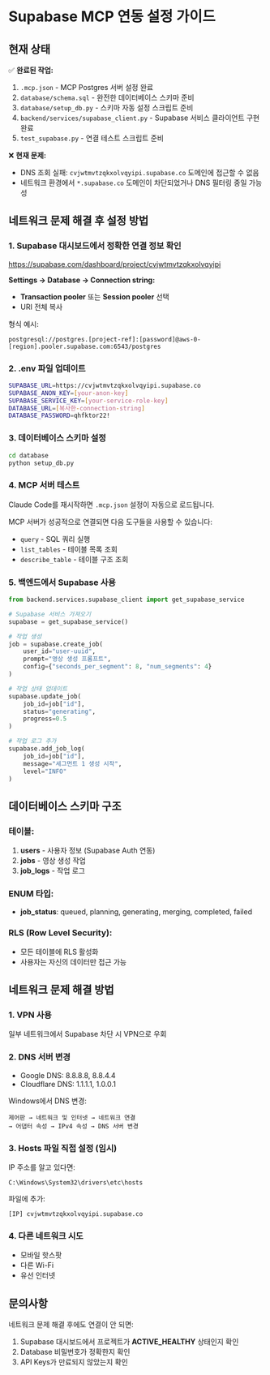 # Supabase MCP 연동 설정 가이드

## 현재 상태

✅ **완료된 작업:**
1. `.mcp.json` - MCP Postgres 서버 설정 완료
2. `database/schema.sql` - 완전한 데이터베이스 스키마 준비
3. `database/setup_db.py` - 스키마 자동 설정 스크립트 준비
4. `backend/services/supabase_client.py` - Supabase 서비스 클라이언트 구현 완료
5. `test_supabase.py` - 연결 테스트 스크립트 준비

❌ **현재 문제:**
- DNS 조회 실패: `cvjwtmvtzqkxolvqyipi.supabase.co` 도메인에 접근할 수 없음
- 네트워크 환경에서 `*.supabase.co` 도메인이 차단되었거나 DNS 필터링 중일 가능성

## 네트워크 문제 해결 후 설정 방법

### 1. Supabase 대시보드에서 정확한 연결 정보 확인

https://supabase.com/dashboard/project/cvjwtmvtzqkxolvqyipi

**Settings → Database → Connection string:**
- **Transaction pooler** 또는 **Session pooler** 선택
- URI 전체 복사

형식 예시:
```
postgresql://postgres.[project-ref]:[password]@aws-0-[region].pooler.supabase.com:6543/postgres
```

### 2. .env 파일 업데이트

```bash
SUPABASE_URL=https://cvjwtmvtzqkxolvqyipi.supabase.co
SUPABASE_ANON_KEY=[your-anon-key]
SUPABASE_SERVICE_KEY=[your-service-role-key]
DATABASE_URL=[복사한-connection-string]
DATABASE_PASSWORD=qhfktor22!
```

### 3. 데이터베이스 스키마 설정

```bash
cd database
python setup_db.py
```

### 4. MCP 서버 테스트

Claude Code를 재시작하면 `.mcp.json` 설정이 자동으로 로드됩니다.

MCP 서버가 성공적으로 연결되면 다음 도구들을 사용할 수 있습니다:
- `query` - SQL 쿼리 실행
- `list_tables` - 테이블 목록 조회
- `describe_table` - 테이블 구조 조회

### 5. 백엔드에서 Supabase 사용

```python
from backend.services.supabase_client import get_supabase_service

# Supabase 서비스 가져오기
supabase = get_supabase_service()

# 작업 생성
job = supabase.create_job(
    user_id="user-uuid",
    prompt="영상 생성 프롬프트",
    config={"seconds_per_segment": 8, "num_segments": 4}
)

# 작업 상태 업데이트
supabase.update_job(
    job_id=job["id"],
    status="generating",
    progress=0.5
)

# 작업 로그 추가
supabase.add_job_log(
    job_id=job["id"],
    message="세그먼트 1 생성 시작",
    level="INFO"
)
```

## 데이터베이스 스키마 구조

### 테이블:
1. **users** - 사용자 정보 (Supabase Auth 연동)
2. **jobs** - 영상 생성 작업
3. **job_logs** - 작업 로그

### ENUM 타입:
- **job_status**: queued, planning, generating, merging, completed, failed

### RLS (Row Level Security):
- 모든 테이블에 RLS 활성화
- 사용자는 자신의 데이터만 접근 가능

## 네트워크 문제 해결 방법

### 1. VPN 사용
일부 네트워크에서 Supabase 차단 시 VPN으로 우회

### 2. DNS 서버 변경
- Google DNS: 8.8.8.8, 8.8.4.4
- Cloudflare DNS: 1.1.1.1, 1.0.0.1

Windows에서 DNS 변경:
```
제어판 → 네트워크 및 인터넷 → 네트워크 연결
→ 어댑터 속성 → IPv4 속성 → DNS 서버 변경
```

### 3. Hosts 파일 직접 설정 (임시)
IP 주소를 알고 있다면:
```
C:\Windows\System32\drivers\etc\hosts
```
파일에 추가:
```
[IP] cvjwtmvtzqkxolvqyipi.supabase.co
```

### 4. 다른 네트워크 시도
- 모바일 핫스팟
- 다른 Wi-Fi
- 유선 인터넷

## 문의사항

네트워크 문제 해결 후에도 연결이 안 되면:
1. Supabase 대시보드에서 프로젝트가 **ACTIVE_HEALTHY** 상태인지 확인
2. Database 비밀번호가 정확한지 확인
3. API Keys가 만료되지 않았는지 확인

